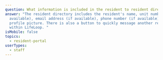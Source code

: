 ```yaml
---
question: What information is included in the resident to resident directory?
answer: "The resident directory includes the resident's name, unit number (if
  available), email address (if available), phone number (if available) and
  profile picture. There is also a button to quickly message another resident
  within LifeLoop. "
isMobile: false
topics:
  - resident-portal
userTypes:
  - staff
---
```


